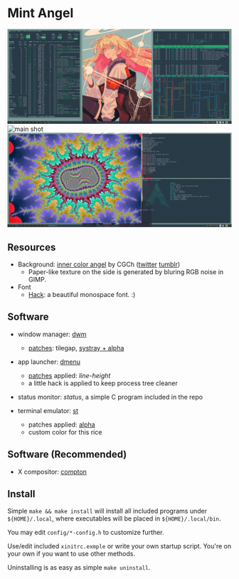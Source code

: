 
Mint Angel
==========

![terminals](/screenshot/terms.jpg)
![main shot](/screenshot/main.jpg)
![mandelbrot](/screenshot/mandelbrot.jpg)

Resources
----------

 * Background: [inner color angel][1] by CGCh ([twitter][2] [tumblr][3])
   - Paper-like texture on the side is generated by bluring RGB noise in GIMP.
 * Font
   - [Hack](https://sourcefoundry.org/hack/): a beautiful monospace font. :)

[1]: https://www.pixiv.net/member_illust.php?mode=medium&illust_id=70068866
[2]: https://twitter.com/bard713
[3]: http://cogecha.tumblr.com/


Software
--------

 * window manager: [dwm](https://dwm.suckless.org)
   - [patches](https://dwm.suckless.org/patches/): tilegap, [systray + alpha][4]
 * app launcher: [dmenu](https://tools.suckless.org/dmenu/)
   - [patches](https://tools.suckless.org/dmenu/patches/) applied: *line-height*
   - a little hack is applied to keep process tree cleaner

 * status monitor: *status*, a simple C program included in the repo

 * terminal emulator: [st](https://st.suckless.org)
   - patches applied: [alpha](https://st.suckless.org/patches/alpha/)
   - custom color for this rice

[4]: https://github.com/esjeon/dwm/tree/patch-systray-alpha


Software (Recommended)
-------------------

 * X compositor: [compton](https://github.com/chjj/compton)


Install
-------

Simple `make && make install` will install all included programs under
`${HOME}/.local`, where executables will be placed in `${HOME}/.local/bin`.

You may edit `config/*-config.h` to customize further.

Use/edit included `xinitrc.exmple` or write your own startup script. You're on
your own if you want to use other methods.

Uninstalling is as easy as simple `make uninstall`.


